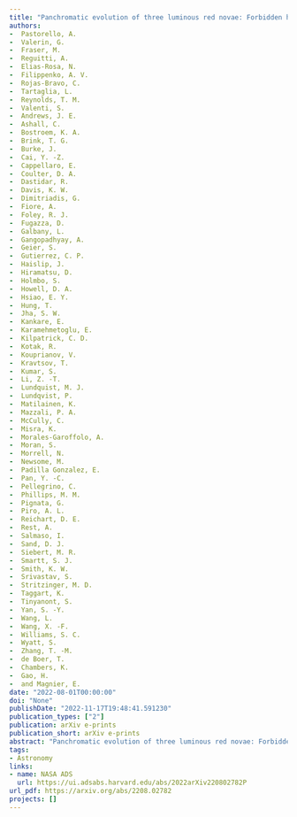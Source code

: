 ```yaml
---
title: "Panchromatic evolution of three luminous red novae: Forbidden hugs in pandemic times -- IV"
authors:
-  Pastorello, A.
-  Valerin, G.
-  Fraser, M.
-  Reguitti, A.
-  Elias-Rosa, N.
-  Filippenko, A. V.
-  Rojas-Bravo, C.
-  Tartaglia, L.
-  Reynolds, T. M.
-  Valenti, S.
-  Andrews, J. E.
-  Ashall, C.
-  Bostroem, K. A.
-  Brink, T. G.
-  Burke, J.
-  Cai, Y. -Z.
-  Cappellaro, E.
-  Coulter, D. A.
-  Dastidar, R.
-  Davis, K. W.
-  Dimitriadis, G.
-  Fiore, A.
-  Foley, R. J.
-  Fugazza, D.
-  Galbany, L.
-  Gangopadhyay, A.
-  Geier, S.
-  Gutierrez, C. P.
-  Haislip, J.
-  Hiramatsu, D.
-  Holmbo, S.
-  Howell, D. A.
-  Hsiao, E. Y.
-  Hung, T.
-  Jha, S. W.
-  Kankare, E.
-  Karamehmetoglu, E.
-  Kilpatrick, C. D.
-  Kotak, R.
-  Kouprianov, V.
-  Kravtsov, T.
-  Kumar, S.
-  Li, Z. -T.
-  Lundquist, M. J.
-  Lundqvist, P.
-  Matilainen, K.
-  Mazzali, P. A.
-  McCully, C.
-  Misra, K.
-  Morales-Garoffolo, A.
-  Moran, S.
-  Morrell, N.
-  Newsome, M.
-  Padilla Gonzalez, E.
-  Pan, Y. -C.
-  Pellegrino, C.
-  Phillips, M. M.
-  Pignata, G.
-  Piro, A. L.
-  Reichart, D. E.
-  Rest, A.
-  Salmaso, I.
-  Sand, D. J.
-  Siebert, M. R.
-  Smartt, S. J.
-  Smith, K. W.
-  Srivastav, S.
-  Stritzinger, M. D.
-  Taggart, K.
-  Tinyanont, S.
-  Yan, S. -Y.
-  Wang, L.
-  Wang, X. -F.
-  Williams, S. C.
-  Wyatt, S.
-  Zhang, T. -M.
-  de Boer, T.
-  Chambers, K.
-  Gao, H.
-  and Magnier, E.
date: "2022-08-01T00:00:00"
doi: "None"
publishDate: "2022-11-17T19:48:41.591230"
publication_types: ["2"]
publication: arXiv e-prints
publication_short: arXiv e-prints
abstract: "Panchromatic evolution of three luminous red novae: Forbidden hugs in pandemic times -- IV"
tags:
- Astronomy
links:
- name: NASA ADS
  url: https://ui.adsabs.harvard.edu/abs/2022arXiv220802782P
url_pdf: https://arxiv.org/abs/2208.02782
projects: []
---
```

